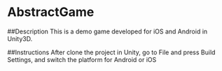 # AbstractGame

##Description
This is a demo game developed for iOS and Android in Unity3D.

##Instructions
After clone the project in Unity, go to File and press Build Settings, and switch the platform for Android or iOS
